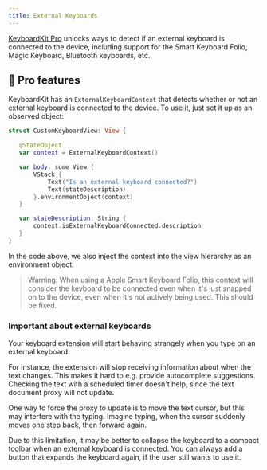```yaml
---
title: External Keyboards
---
```


[KeyboardKit Pro][Pro] unlocks ways to detect if an external keyboard is connected to the device, including support for the Smart Keyboard Folio, Magic Keyboard, Bluetooth keyboards, etc.


## 👑 Pro features

KeyboardKit has an `ExternalKeyboardContext` that detects whether or not an external keyboard is connected to the device. To use it, just set it up as an observed object:

```swift
struct CustomKeyboardView: View {

   @StateObject
   var context = ExternalKeyboardContext()

   var body: some View {
       VStack {
           Text("Is an external keyboard connected?")
           Text(stateDescription)
       }.environmentObject(context)
   }

   var stateDescription: String {
       context.isExternalKeyboardConnected.description
   }
}
```

In the code above, we also inject the context into the view hierarchy as an environment object.

> Warning: When using a Apple Smart Keyboard Folio, this context will consider the keyboard to be connected even when it's just snapped on to the device, even when it's not actively being used. This should be fixed.


### Important about external keyboards

Your keyboard extension will start behaving strangely when you type on an external keyboard.

For instance, the extension will stop receiving information about when the text changes. This makes it hard to e.g. provide autocomplete suggestions. Checking the text with a scheduled timer doesn't help, since the text document proxy will not update.

One way to force the proxy to update is to move the text cursor, but this may interfere with the typing. Imagine typing, when the cursor suddenly moves one step back, then forward again.

Due to this limitation, it may be better to collapse the keyboard to a compact toolbar when an external keyboard is connected. You can always add a button that expands the keyboard again, if the user still wants to use it.



[Pro]: /pro
